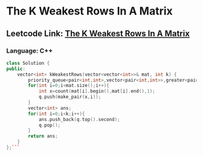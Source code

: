 # The K Weakest Rows In A Matrix

## Leetcode Link: [The K Weakest Rows In A Matrix](https://leetcode.com/problems/the-k-weakest-rows-in-a-matrix/)
### Language: C++

```cpp
class Solution {
public:
    vector<int> kWeakestRows(vector<vector<int>>& mat, int k) {
        priority_queue<pair<int,int>,vector<pair<int,int>>,greater<pair<int,int>>> q;
        for(int i=0;i<mat.size();i++){
            int x=count(mat[i].begin(),mat[i].end(),1);
            q.push(make_pair(x,i));
        }
        vector<int> ans;
        for(int i=0;i<k;i++){
            ans.push_back(q.top().second);
            q.pop();
        }
        return ans;
    }
};```




